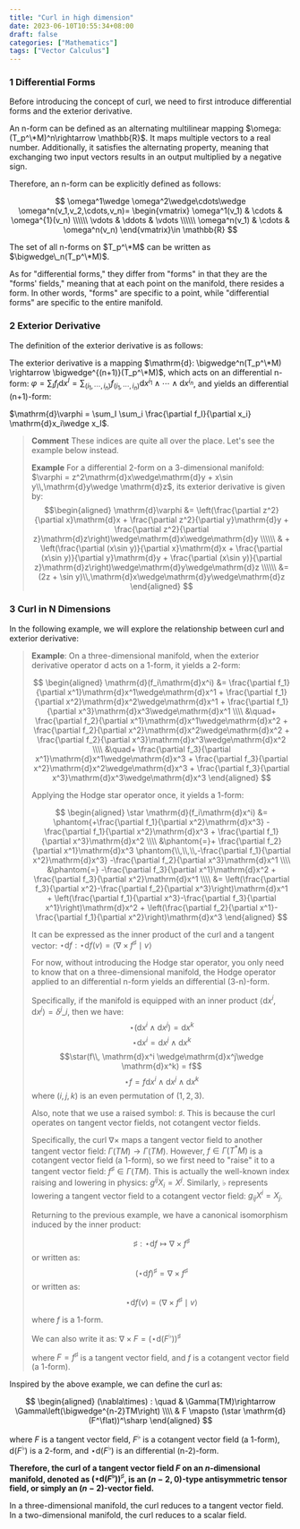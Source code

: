 ```yaml
---
title: "Curl in high dimension"
date: 2023-06-10T10:55:34+08:00
draft: false
categories: ["Mathematics"]
tags: ["Vector Calculus"]
---
```


### 1 Differential Forms

Before introducing the concept of curl, we need to first introduce differential forms and the exterior derivative.

An n-form can be defined as an alternating multilinear mapping $\omega:(T_p^\*M)^n\rightarrow \mathbb{R}$. It maps multiple vectors to a real number. Additionally, it satisfies the alternating property, meaning that exchanging two input vectors results in an output multiplied by a negative sign.

Therefore, an n-form can be explicitly defined as follows:

$$
\omega^1\wedge \omega^2\wedge\cdots\wedge \omega^n(v_1,v_2,\cdots,v_n)= \begin{vmatrix} \omega^1(v_1) & \cdots & \omega^{1}(v_n) \\\\\\ \vdots & \ddots & \vdots \\\\\\ \omega^n(v_1) & \cdots & \omega^n(v_n) \end{vmatrix}\in \mathbb{R}
$$

The set of all n-forms on $T_p^\*M$ can be written as $\bigwedge\_n(T_p^\*M)$.

As for "differential forms," they differ from "forms" in that they are the "forms' fields," meaning that at each point on the manifold, there resides a form. In other words, "forms" are specific to a point, while "differential forms" are specific to the entire manifold.

### 2 Exterior Derivative

The definition of the exterior derivative is as follows:

The exterior derivative is a mapping $\mathrm{d}: \bigwedge^n(T_p^\*M) \rightarrow \bigwedge^{(n+1)}(T_p^\*M)$, which acts on an differential n-form: $\varphi = \sum_I f_I \mathrm{d}x^I = \sum_{(i_1,\cdots,i_n)} f_{(i_1,\cdots,i_n)} \mathrm{d}x^{i_1}\wedge\cdots\wedge\mathrm{d}x^{i_n}$, and yields an differential (n+1)-form:

$\mathrm{d}\varphi = \sum_I \sum_i \frac{\partial f_I}{\partial x_i} \mathrm{d}x_i\wedge x_I$.

> **Comment** These indices are quite all over the place. Let's see the example below instead.
> 
> **Example** For a differential 2-form on a 3-dimensional manifold: $\varphi = z^2\mathrm{d}x\wedge\mathrm{d}y + x\sin y\\,\mathrm{d}y\wedge \mathrm{d}z$, its exterior derivative is given by: $$\begin{aligned} \mathrm{d}\varphi &= \left(\frac{\partial z^2}{\partial x}\mathrm{d}x + \frac{\partial z^2}{\partial y}\mathrm{d}y + \frac{\partial z^2}{\partial z}\mathrm{d}z\right)\wedge\mathrm{d}x\wedge\mathrm{d}y \\\\\\ & + \left(\frac{\partial (x\sin y)}{\partial x}\mathrm{d}x + \frac{\partial (x\sin y)}{\partial y}\mathrm{d}y + \frac{\partial (x\sin y)}{\partial z}\mathrm{d}z\right)\wedge\mathrm{d}y\wedge\mathrm{d}z \\\\\\ &= (2z + \sin y)\\,\mathrm{d}x\wedge\mathrm{d}y\wedge\mathrm{d}z \end{aligned} $$

### 3 Curl in N Dimensions

In the following example, we will explore the relationship between curl and exterior derivative:

> **Example**: On a three-dimensional manifold, when the exterior derivative operator $\mathrm{d}$ acts on a 1-form, it yields a 2-form:
> 
> $$
> \begin{aligned}
> \mathrm{d}(f_i\mathrm{d}x^i) &= \frac{\partial f_1}{\partial x^1}\mathrm{d}x^1\wedge\mathrm{d}x^1 + \frac{\partial f_1}{\partial x^2}\mathrm{d}x^2\wedge\mathrm{d}x^1 + \frac{\partial f_1}{\partial x^3}\mathrm{d}x^3\wedge\mathrm{d}x^1 \\\\
> &\quad+ \frac{\partial f_2}{\partial x^1}\mathrm{d}x^1\wedge\mathrm{d}x^2 + \frac{\partial f_2}{\partial x^2}\mathrm{d}x^2\wedge\mathrm{d}x^2 + \frac{\partial f_2}{\partial x^3}\mathrm{d}x^3\wedge\mathrm{d}x^2 \\\\
> &\quad+ \frac{\partial f_3}{\partial x^1}\mathrm{d}x^1\wedge\mathrm{d}x^3 + \frac{\partial f_3}{\partial x^2}\mathrm{d}x^2\wedge\mathrm{d}x^3 + \frac{\partial f_3}{\partial x^3}\mathrm{d}x^3\wedge\mathrm{d}x^3
> \end{aligned}
> $$
> 
> Applying the Hodge star operator once, it yields a 1-form:
> 
> $$
> \begin{aligned}
> \star \mathrm{d}(f_i\mathrm{d}x^i) &= \phantom{+\frac{\partial f_1}{\partial x^2}\mathrm{d}x^3} -\frac{\partial f_1}{\partial x^2}\mathrm{d}x^3 + \frac{\partial f_1}{\partial x^3}\mathrm{d}x^2 \\\\
> &\phantom{=}+ \frac{\partial f_2}{\partial x^1}\mathrm{d}x^3 \phantom{\\,\\,\\,-\frac{\partial f_1}{\partial x^2}\mathrm{d}x^3} -\frac{\partial f_2}{\partial x^3}\mathrm{d}x^1 \\\\
> &\phantom{=} -\frac{\partial f_3}{\partial x^1}\mathrm{d}x^2 + \frac{\partial f_3}{\partial x^2}\mathrm{d}x^1 \\\\
> &= \left(\frac{\partial f_3}{\partial x^2}-\frac{\partial f_2}{\partial x^3}\right)\mathrm{d}x^1 + \left(\frac{\partial f_1}{\partial x^3}-\frac{\partial f_3}{\partial x^1}\right)\mathrm{d}x^2 + \left(\frac{\partial f_2}{\partial x^1}-\frac{\partial f_1}{\partial x^2}\right)\mathrm{d}x^3
> \end{aligned}
> $$
> 
> It can be expressed as the inner product of the curl and a tangent vector: $\star\mathrm{d}f:\star\mathrm{d}f(v)=\langle \nabla \times f^{\sharp}\mid v \rangle$
> 
> For now, without introducing the Hodge star operator, you only need to know that on a three-dimensional manifold, the Hodge operator applied to an differential n-form yields an differential (3-n)-form.
> 
> Specifically, if the manifold is equipped with an inner product $\langle\mathrm{d}x^i,\mathrm{d}x^j\rangle=\delta^{j}\_i$, then we have:
> $$
> \star(\mathrm{d}x^i \wedge \mathrm{d}x^j) = \mathrm{d}x^k
> $$
> $$\star\mathrm{d}x^i = \mathrm{d}x^j\wedge \mathrm{d}x^k$$
> $$\star(f\\, \mathrm{d}x^i \wedge\mathrm{d}x^j\wedge \mathrm{d}x^k) = f$$
> $$\star f = f\mathrm{d}x^i \wedge\mathrm{d}x^j\wedge \mathrm{d}x^k$$
> where $(i,j,k)$ is an even permutation of $(1,2,3)$.
> 
> Also, note that we use a raised symbol: $\sharp$. This is because the curl operates on tangent vector fields, not cotangent vector fields.
> 
> Specifically, the curl $\nabla\times$ maps a tangent vector field to another tangent vector field: $\Gamma(TM)\rightarrow \Gamma(TM)$. However, $f\in \Gamma(T^*M)$ is a cotangent vector field (a 1-form), so we first need to "raise" it to a tangent vector field: $f^\sharp\in \Gamma(TM)$. This is actually the well-known index raising and lowering in physics: $g^{ij}X_i=X^j$. Similarly, $\flat$ represents lowering a tangent vector field to a cotangent vector field: $g_{ij}X^i=X_j$.
> 
> Returning to the previous example, we have a canonical isomorphism induced by the inner product:
> 
> $$
> \sharp: \star \mathrm{d}f \mapsto \nabla\times f^\sharp
> $$
> or written as:
> $$
> (\star \mathrm{d}f)^\sharp = \nabla\times f^\sharp
> $$
> or written as:
> $$
> \star \mathrm{d}f(v) = \langle\nabla\times f^\sharp\mid v\rangle
> $$
> 
> where $f$ is a 1-form.
> 
> We can also write it as: $\nabla\times F=(\star \mathrm{d} (F^\flat))^\sharp$
> 
> where $F=f^\sharp$ is a tangent vector field, and $f$ is a cotangent vector field (a 1-form).

Inspired by the above example, we can define the curl as:

$$
\begin{aligned}
(\nabla\times) : \quad & \Gamma(TM)\rightarrow \Gamma\left(\bigwedge^{n-2}TM\right) \\\\
& F \mapsto (\star \mathrm{d} (F^\flat))^\sharp
\end{aligned}
$$

where $F$ is a tangent vector field, $F^\flat$ is a cotangent vector field (a 1-form), $\mathrm{d} (F^\flat)$ is a 2-form, and $\star \mathrm{d} (F^\flat)$ is an differential (n-2)-form.

**Therefore, the curl of a tangent vector field $F$ on an $n$-dimensional manifold, denoted as $(\star \mathrm{d} (F^\flat))^\sharp$, is an $(n-2,0)$-type antisymmetric tensor field, or simply an $(n-2)$-vector field.**

In a three-dimensional manifold, the curl reduces to a tangent vector field. In a two-dimensional manifold, the curl reduces to a scalar field.


